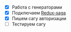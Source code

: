 * [x] Работа с генераторами
* [x] Подключаем [Redux-saga](https://redux-saga.js.org/)
* [x] Пишем сагу авторизации
* [ ] Тестируем сагу